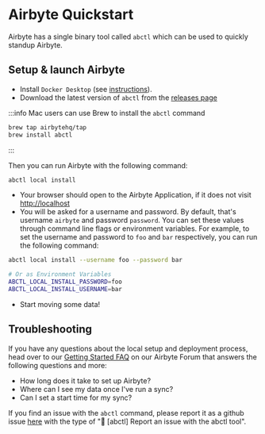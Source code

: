 # Airbyte Quickstart

Airbyte has a single binary tool called `abctl` which can be used to quickly standup Airbyte.

## Setup & launch Airbyte

- Install `Docker Desktop` \(see [instructions](https://docs.docker.com/desktop/install/mac-install/)\).
- Download the latest version of `abctl` from the [releases page](https://github.com/airbytehq/abctl/releases)

:::info
Mac users can use Brew to install the `abctl` command

```bash
brew tap airbytehq/tap
brew install abctl
```

:::

Then you can run Airbyte with the following command:

```bash
abctl local install
```

- Your browser should open to the Airbyte Application, if it does not visit [http://localhost](http://localhost)
- You will be asked for a username and password. By default, that's username `airbyte` and password `password`. You can set these values through command line flags or environment variables. For example, to set the username and password to `foo` and `bar` respectively, you can run the following command:

```bash
abctl local install --username foo --password bar

# Or as Environment Variables
ABCTL_LOCAL_INSTALL_PASSWORD=foo
ABCTL_LOCAL_INSTALL_USERNAME=bar
```

- Start moving some data!

## Troubleshooting

If you have any questions about the local setup and deployment process, head over to our [Getting Started FAQ](https://github.com/airbytehq/airbyte/discussions/categories/questions) on our Airbyte Forum that answers the following questions and more:

- How long does it take to set up Airbyte?
- Where can I see my data once I've run a sync?
- Can I set a start time for my sync?

If you find an issue with the `abctl` command, please report it as a github
issue [here](https://github.com/airbytehq/airbyte/issues) with the type of "🐛 [abctl] Report an issue with the abctl tool".

